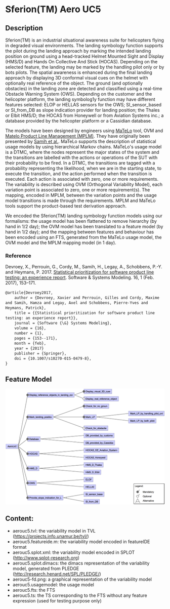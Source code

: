 
# Sferion(TM) Aero UC5


## Description

Sferion(TM) is an industrial situational awareness suite for helicopters flying in degraded visual environments. The landing symbology function supports the pilot during the landing approach by marking the intended landing position on ground using a head-tracked Helmet Mounted Sight and Display (HMS/D) and Hands On Collective And Stick (HOCAS). Depending on the selected feature, the landing may be marked by the handling pilot only or by bots pilots. The spatial awareness is enhanced during the final landing approach by displaying 3D conformal visual cues on the helmet with optionally real reference of the object. The ground (and optionally obstacles) in the landing zone are detected and classified using a real-time Obstacle Warning System (OWS). Depending on the customer and the helicopter platform, the landing symbolog1y function may have different features selected: ELOP or HELLAS sensors for the OWS; SI\_sensor\_based or SI\_from\_DB as slope indication provider for landing position; the Thales or Elbit HMS/D; the HOCAS from Honeywell or from Aviation Systems inc.; a database provided by the helicopter platform or a Cassidian database.

The models have been designed by engineers using [MaTeLo](http://www.all4tec.net/matelo) tool, OVM and [Matelo Product Line Management (MPLM)](http://hal.inria.fr/hal-01025124). They have originally been presented by [Samih et al.](http://hal.inria.fr/hal-01002099). MaTeLo supports the description of statistical usage models by using hierarchical Markov chains. MaTeLo's usage model is a DTMC, where the nodes represent the major states of the system and the transitions are labelled with the actions or operations of the SUT with their probability to be fired. In a DTMC, the transitions are tagged with a probability representing the likelihood, when we are in the starting state, to execute the transition, and the action performed when the transition is executed. Each action is associated with zero, one or more requirements. The variability is described using OVM (Orthogonal Variability Model), each variation point is associated to zero, one or more requirement(s). The mapping, encoded in MPLM, between the variation points and the usage model transitions is made through the requirements. MPLM and MaTeLo tools support the product-based test derivation approach.

We encoded the Sferion(TM)  landing symbology function models using our formalisms: the usage model has been flattened to remove hierarchy (by hand in 1/2 day); the OVM model has been translated to a feature model (by hand in 1/2 day); and the mapping between features and behaviour has been encoded using an FTS, generated from the MaTeLo usage model, the OVM model and the MPLM mapping model (in 1 day).

### Reference

Devroey, X., Perrouin, G., Cordy, M., Samih, H., Legay, A., Schobbens, P.-Y. and Heymans, P. 2017. [Statistical prioritization for software product line testing: an experience report](https://doi.org/10.1007/s10270-015-0479-8). Software & Systems Modeling. 16, 1 (Feb. 2017), 153–171.

```TeX
@article{Devroey2017,
	author = {Devroey, Xavier and Perrouin, Gilles and Cordy, Maxime and Samih, Hamza and Legay, Axel and Schobbens, Pierre-Yves and Heymans, Patrick},
	title = {{Statistical prioritization for software product line testing: an experience report}},
	journal = {Software {\&} Systems Modeling},
	volume = {16},
	number = {1},
	pages = {153--171},
	month = {feb},
	year = {2017}
	publisher = {Springer},
	doi = {10.1007/s10270-015-0479-8},
}
```

## Feature Model

![Sferion(TM) Aero UC5 Feature Model](aerouc5-fm.png)

## Content:

- aerouc5.tvl: the variability model in TVL (https://projects.info.unamur.be/tvl/)
- aerouc5.featureide.m: the variability model encoded in featureIDE format 
- aerouc5.splot.xml: the variability model encoded in SPLOT (http://www.splot-research.org)
- aerouc5.splot.dimacs: the dimacs representation of the variability model, generated from PLEDGE (http://research.henard.net/SPL/PLEDGE/)
- aerouc5-fd.png: a graphical representation of the variability model
- aerouc5.usagemodel: the usage model
- aerouc5.fts: the FTS
- aerouc5.ts: the TS corresponding to the FTS without any feature expression (used for testing purpose only)

